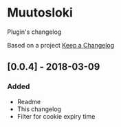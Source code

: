 # Muutosloki
Plugin's changelog

Based on a project [Keep a Changelog](http://keepachangelog.com/en/1.0.0/)

## [0.0.4] - 2018-03-09

### Added
- Readme
- This changelog
- Filter for cookie expiry time